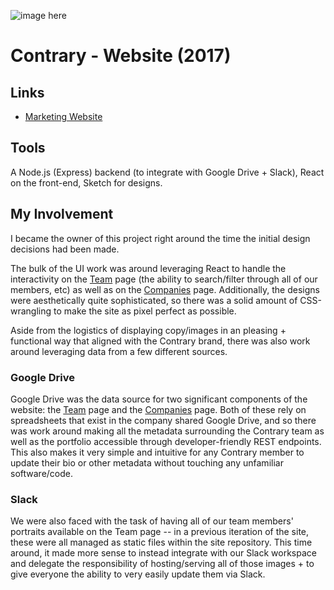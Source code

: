 ![image here](/img/work/contrary-landing.png)

# Contrary - Website (2017)

## Links

* [Marketing Website](//contrarycap.com)

## Tools

A Node.js (Express) backend (to integrate with Google Drive + Slack), React on the front-end, Sketch for designs.

## My Involvement

I became the owner of this project right around the time the initial design decisions had been made.

The bulk of the UI work was around leveraging React to handle the interactivity on the [Team](//contrarycap.com/team) page (the ability to search/filter through all of our members, etc) as well as on the [Companies](//contrarycap.com/companies) page. Additionally, the designs were aesthetically quite sophisticated, so there was a solid amount of CSS-wrangling to make the site as pixel perfect as possible.

Aside from the logistics of displaying copy/images in an pleasing + functional way that aligned with the Contrary brand, there was also work around leveraging data from a few different sources.

### Google Drive

Google Drive was the data source for two significant components of the website: the [Team](//contrarycap.com/team) page and the [Companies](//contrarycap.com/companies) page. Both of these rely on spreadsheets that exist in the company shared Google Drive, and so there was work around making all the metadata surrounding the Contrary team as well as the portfolio accessible through developer-friendly REST endpoints. This also makes it very simple and intuitive for any Contrary member to update their bio or other metadata without touching any unfamiliar software/code.

### Slack

We were also faced with the task of having all of our team members' portraits available on the Team page -- in a previous iteration of the site, these were all managed as static files within the site repository. This time around, it made more sense to instead integrate with our Slack workspace and delegate the responsibility of hosting/serving all of those images + to give everyone the ability to very easily update them via Slack.


